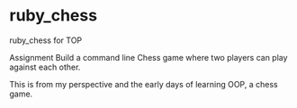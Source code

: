 # ruby_chess
ruby_chess for TOP

Assignment
Build a command line Chess game where two players can play against each other.

This is from my perspective and the early days of learning OOP, a chess game.
